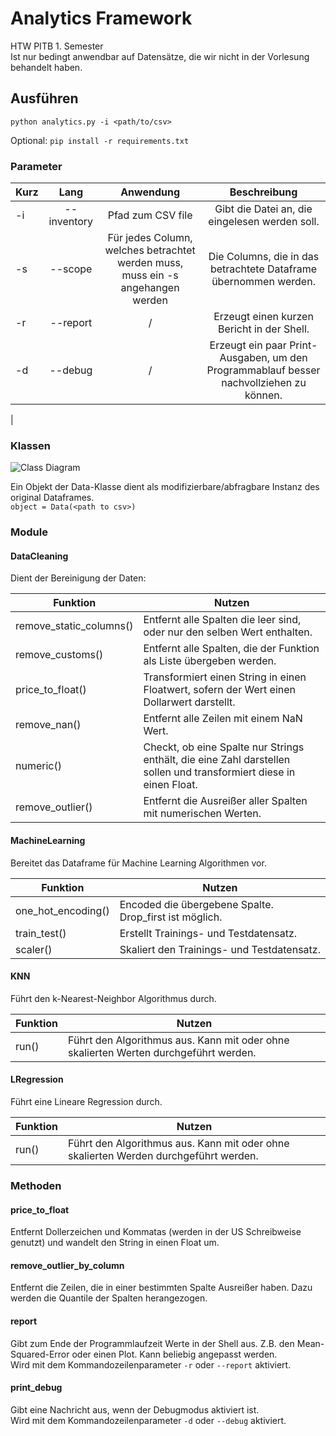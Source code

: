 # Analytics Framework
HTW PITB 1. Semester \
Ist nur bedingt anwendbar auf Datensätze, die wir nicht in der Vorlesung behandelt haben.

## Ausführen
````
python analytics.py -i <path/to/csv>

````
Optional: ``pip install -r requirements.txt``
### Parameter

| Kurz | Lang | Anwendung | Beschreibung |
|------|:----:|:---------:|:------------:|
| -i   | --inventory | Pfad zum CSV file | Gibt die Datei an, die eingelesen werden soll. |
| -s   | --scope | Für jedes Column, welches betrachtet werden muss, muss ein -s angehangen werden | Die Columns, die in das betrachtete Dataframe übernommen werden. |
| -r   | --report | / | Erzeugt einen kurzen Bericht in der Shell. |
| -d   | --debug | / | Erzeugt ein paar Print-Ausgaben, um den Programmablauf besser nachvollziehen zu können. |
|

### Klassen

![Class Diagram](http://www.plantuml.com/plantuml/proxy?src=https://raw.githubusercontent.com/christopherhans/analytics/master/UML/data.puml)

Ein Objekt der Data-Klasse dient als modifizierbare/abfragbare Instanz des original Dataframes. \
``object = Data(<path to csv>)``

### Module

#### DataCleaning
Dient der Bereinigung der Daten:

Funktion | Nutzen 
--- | ---
remove_static_columns() | Entfernt alle Spalten die leer sind, oder nur den selben Wert enthalten.
remove_customs() | Entfernt alle Spalten, die der Funktion als Liste übergeben werden.
price_to_float() | Transformiert einen String in einen Floatwert, sofern der Wert einen Dollarwert darstellt.
remove_nan() | Entfernt alle Zeilen mit einem NaN Wert.
numeric() | Checkt, ob eine Spalte nur Strings enthält, die eine Zahl darstellen sollen und transformiert diese in einen Float.
remove_outlier() | Entfernt die Ausreißer aller Spalten mit numerischen Werten.

#### MachineLearning
Bereitet das Dataframe für Machine Learning Algorithmen vor.

Funktion | Nutzen
--- | ---
one_hot_encoding() | Encoded die übergebene Spalte. Drop_first ist möglich.
train_test() | Erstellt Trainings- und Testdatensatz.
scaler() | Skaliert den Trainings- und Testdatensatz.

#### KNN
Führt den k-Nearest-Neighbor Algorithmus durch.

Funktion | Nutzen
--- | ---
run() | Führt den Algorithmus aus. Kann mit oder ohne skalierten Werten durchgeführt werden.

#### LRegression
Führt eine Lineare Regression durch.

Funktion | Nutzen
--- | ---
run() | Führt den Algorithmus aus. Kann mit oder ohne skalierten Werden durchgeführt werden.

### Methoden
#### price_to_float
Entfernt Dollerzeichen und Kommatas (werden in der US Schreibweise genutzt) und wandelt den String in einen Float um.

#### remove_outlier_by_column
Entfernt die Zeilen, die in einer bestimmten Spalte Ausreißer haben. Dazu werden die Quantile der Spalten herangezogen.

#### report
Gibt zum Ende der Programmlaufzeit Werte in der Shell aus. Z.B. den Mean-Squared-Error oder einen Plot.
Kann beliebig angepasst werden. \
Wird mit dem Kommandozeilenparameter ``-r`` oder `--report` aktiviert.

#### print_debug
Gibt eine Nachricht aus, wenn der Debugmodus aktiviert ist. \
Wird mit dem Kommandozeilenparameter ``-d`` oder `--debug` aktiviert.
